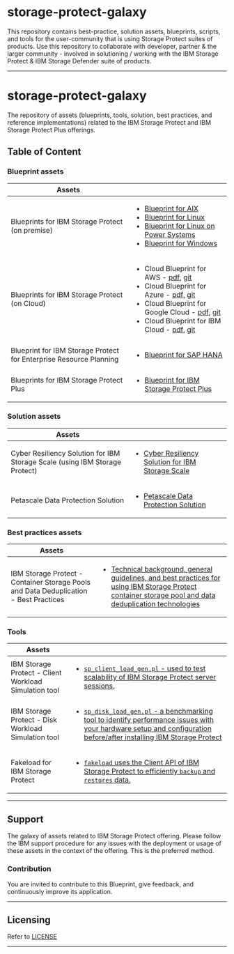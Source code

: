 # storage-protect-galaxy
This repository contains best-practice, solution assets, blueprints, scripts, and tools for the user-community that is using Storage Protect suites of products. Use this repository to collaborate with developer, partner &amp; the larger community - involved in solutioning / working with the IBM Storage Protect &amp; IBM Storage Defender suite of products.

-----

# storage-protect-galaxy

The repository of assets (blueprints, tools, solution, best practices, and reference implementations) related to the IBM Storage Protect and IBM Storage Protect Plus offerings.

## Table of Content

### Blueprint assets
| Assets    |        |
|-----------|--------|
| Blueprints for IBM Storage Protect (on premise) | <ul><li>[Blueprint for AIX](./blueprint/storage-protect/docs/aix/0.3-table-of-content.md)</li><li>[Blueprint for Linux](https://www.ibm.com/support/pages/system/files/inline-files/srv_blueprint_xlinux_v51.pdf)</li><li>[Blueprint for Linux on Power Systems](https://www.ibm.com/support/pages/system/files/inline-files/srv_blueprint_plinux_v44.pdf)</li><li>[Blueprint for Windows](https://www.ibm.com/support/pages/system/files/inline-files/sp_blueprint_windows_v5.pdf) </li></ul> |
| Blueprints for IBM Storage Protect (on Cloud) | <ul><li> Cloud Blueprint for AWS - [pdf](https://www.ibm.com/support/pages/system/files/inline-files/IBM%20Spectrum%20Protect%20Cloud%20Blueprint%20for%20Amazon%20Web%20Services%20V2.1.pdf), [git](./blueprint/storage-protect/docs/cloud-aws/storage-protect-blueprint-for-aws.md)</li><li>Cloud Blueprint for Azure - [pdf](https://www.ibm.com/support/pages/system/files/inline-files/IBM%20Spectrum%20Protect%20Cloud%20Blueprint%20for%20Microsoft%20Azure%20V2.0.pdf), [git](./blueprint/storage-protect/docs/cloud-azure/storage-protect-blueprint-for-azure.md)</li><li>Cloud Blueprint for Google Cloud - [pdf](https://www.ibm.com/support/pages/system/files/inline-files/IBM%20Spectrum%20Protect%20Cloud%20Blueprint%20for%20Google%20Cloud%20V2.0.1.pdf), [git](./blueprint/storage-protect/docs/cloud-google/storage-protect-blueprint-for-google-cloud.md)</li><li>Cloud Blueprint for IBM Cloud - [pdf](https://www.ibm.com/support/pages/system/files/inline-files/IBM%20Spectrum%20Protect%20Cloud%20Blueprint%20for%20IBM%20Cloud%20V2.0.pdf), [git](./blueprint/storage-protect/docs/cloud-ibm/storage-protect-blueprint-for-ibm-cloud.md)</li></ul>|
| Blueprint for IBM Storage Protect for Enterprise Resource Planning | <ul><li>[Blueprint for SAP HANA](https://www.ibm.com/support/pages/system/files/inline-files/Blueprint_IBM%20Spectrum%20Protect%20for%20ERP%20SAP%20HANA_V1.1.pdf)</li></ul> |
| Blueprints for IBM Storage Protect Plus | <ul><li> [Blueprint for IBM Storage Protect Plus](https://www.ibm.com/support/pages/system/files/inline-files/Spectrum%20Protect%20Plus%20Blueprints%2010-1-12.zip) </li></ul> |

### Solution assets
| Assets    |        |
|-----------|--------|
| Cyber Resiliency Solution for IBM Storage Scale (using IBM Storage Protect) | <ul><li>[Cyber Resiliency Solution for IBM Storage Scale](https://www.redbooks.ibm.com/redpapers/pdfs/redp5559.pdf)</li></ul> |
| Petascale Data Protection Solution | <ul><li>[Petascale Data Protection Solution](https://www.ibm.com/support/pages/system/files/inline-files/$FILE/Petascale_Data_Protection.pdf)</li></ul> |

### Best practices assets
| Assets    |        |
|-----------|--------|
|IBM Storage Protect - Container Storage Pools and Data Deduplication - Best Practices | <ul><li>[Technical background, general guidelines, and best practices for using IBM Storage Protect container storage pool and data deduplication technologies](https://www.ibm.com/support/pages/system/files/inline-files/$FILE/IBM%20Spectrum%20Protect%20Container%20StoragePool%20Best%20Practices%20v3.1.pdf)</li></ul> |

### Tools
| Assets    |        |
|-----------|--------|
| IBM Storage Protect - Client Workload Simulation tool | <ul><li>[`sp_client_load_gen.pl` - used to test scalability of IBM Storage Protect server sessions.](./tools/sp-load-generator/README.md)</li></ul> | 
| IBM Storage Protect - Disk Workload Simulation tool | <ul><li>[`sp_disk_load_gen.pl` - a benchmarking tool to identify performance issues with your hardware setup and configuration before/after installing IBM Storage Protect](./tools/sp-load-generator/README.md)</li></ul> | 
| Fakeload for IBM Storage Protect | <ul><li>[`fakeload` uses the Client API of IBM Storage Protect to efficiently `backup` and `restores` data.](./tools/sp-load-generator/sp-fakeload/README.md) </li></ul> |

---
## Support
The galaxy of assets related to IBM Storage Protect offering. Please follow the IBM support procedure for any issues with the deployment or usage of these assets in the context of the offering. This is the preferred method.

### Contribution

You are invited to contribute to this Blueprint, give feedback, and continuously improve its application.

---
## Licensing

Refer to [LICENSE](./LICENSE)

---